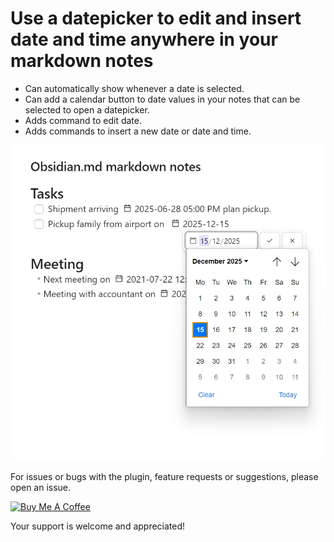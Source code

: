 # Use a datepicker to edit and insert date and time anywhere in your markdown notes

- Can automatically show whenever a date is selected.
- Can add a calendar button to date values in your notes that can be selected to open a datepicker.
- Adds command to edit date.
- Adds commands to insert a new date or date and time.

![datepicker-screenshot](./obsidian_datepicker_screenshot.png)

For issues or bugs with the plugin, feature requests or suggestions, please open an issue.

<a href="https://www.buymeacoffee.com/joycode" target="_blank"><img src="https://cdn.buymeacoffee.com/buttons/v2/default-yellow.png" alt="Buy Me A Coffee" style="height: 60px !important;width: 217px !important;" ></a>

Your support is welcome and appreciated!
